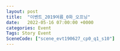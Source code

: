 ```yaml
---
layout: post
title:  "이벤트_2019여름_0화_오프닝"
date:   2022-05-16 07:00:00 +0000
categories: Event
Tags: Story Event
SceneCode: ["scene_evt190627_cp0_q1_s10"]
---
```

